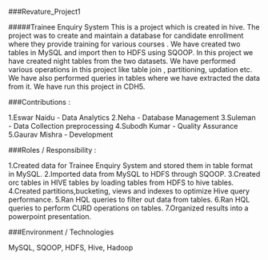 ###Revature_Project1

#####Trainee Enquiry System
This is a project which is created in hive. The project was to create and maintain a database for candidate enrollment where they provide training for various courses . We have created two tables in MySQL and import then to HDFS using SQOOP. In this project we have created night tables from the two datasets. We have performed various operations in this project like table join , partitioning, updation etc. We have also performed queries in tables where we have extracted the data from it. We have run this project in CDH5.

###Contributions :

1.Eswar Naidu - Data Analytics
2.Neha - Database Management
3.Suleman - Data Collection preprocessing
4.Subodh Kumar - Quality Assurance
5.Gaurav Mishra - Development

###Roles / Responsibility :

1.Created data for Trainee Enquiry System and stored them in table format in MySQL.
2.Imported data from MySQL to HDFS through SQOOP.
3.Created orc tables in HIVE tables by loading tables from HDFS to hive tables.
4.Created partitions,bucketing, views and indexes to optimize Hive query performance.
5.Ran HQL queries to filter out data from tables.
6.Ran HQL queries to perform CURD operations on tables.
7.Organized results into a powerpoint presentation.

###Environment / Technologies

MySQL, SQOOP, HDFS, Hive, Hadoop

